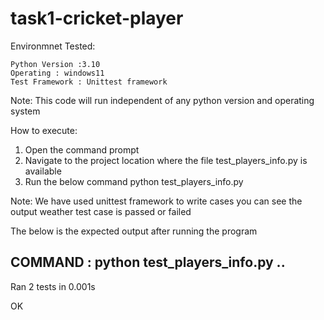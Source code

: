 # task1-cricket-player
Environmnet Tested: 

	Python Version :3.10 
	Operating : windows11
	Test Framework : Unittest framework 
	

Note: This code will run independent of any python version and operating system 


How to execute: 

1. Open the command prompt 
2. Navigate to the project location where the file test_players_info.py is available 
3. Run the below command 
             python   test_players_info.py
			 
			 
Note: We have used unittest framework to write cases you can see the output weather test case is passed or failed


The below is the expected output after running the program 

COMMAND : python test_players_info.py
..
----------------------------------------------------------------------
Ran 2 tests in 0.001s

OK
